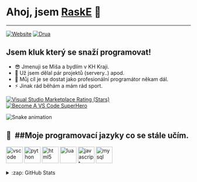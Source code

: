 # Ahoj, jsem **[RaskE](https://github.com/DevRaske)** 👋 
---

[![Website](https://img.shields.io/badge/STUDENT-%E2%9C%AA-blueviolet?style=for-the-badge&logo=appveyor)](https://github.com/DevRaske)
[![Drua](https://img.shields.io/badge/NOT%20EXPERIENCED%20DEV-%E2%9C%AA-ff69b4?style=for-the-badge&logo=appveyor)](https://github.com/DevRaske)

## Jsem kluk který se snaží programovat!

- 😎 Jmenuji se Miša a bydlím v KH Kraji.
- 🎈 Už jsem dělal pár projektů (servery..) apod.
- 🥅 Můj cíl je se dostat jako profesionální programátor někam dál.
- ⚡ Jinak rád běhám a mám rád sport.

[![Visual Studio Marketplace Rating (Stars)](https://img.shields.io/visual-studio-marketplace/stars/codestackr.codestackr-theme?label=codeSTACKr%20VS%20Code%20Theme&logo=visualstudiocode&logoColor=ff652f&style=for-the-badge)](https://marketplace.visualstudio.com/items?itemName=codestackr.codestackr-theme)
[![Become A VS Code SuperHero](https://img.shields.io/badge/-Become%20A%20VS%20Code%20SuperHero%20%E2%86%92-gray.svg?colorB=ff652f&style=for-the-badge)](https://vsCodeHero.com)

![Snake animation](https://github.com/thepiyushmalhotra/thepiyushmalhotra/blob/output/github-contribution-grid-snake.svg)

<h2> 🚀 &nbsp;##Moje programovací jazyky co se stále učím.</h2>
<p align="left">
<img src="https://cdn.jsdelivr.net/gh/devicons/devicon/icons/vscode/vscode-original.svg" alt="vscode" width="45" height="45"/>
<img src="https://cdn.jsdelivr.net/gh/devicons/devicon/icons/python/python-original.svg" alt="python" width="45" height="45"/>
<img src="https://cdn.jsdelivr.net/gh/devicons/devicon/icons/html5/html5-original.svg" alt="html5" width="45" height="45"/>
<img src="https://cdn.jsdelivr.net/gh/devicons/devicon/icons/lua/lua-plain.svg" alt="lua" width="45" height="45"/>
<img src="https://cdn.jsdelivr.net/gh/devicons/devicon/icons/javascript/javascript-original.svg" alt="javascript" width="45" height="45"/>
<img src="https://cdn.jsdelivr.net/gh/devicons/devicon/icons/mysql/mysql-plain.svg" alt="mysql" width="45" height"45"/>
</p>

<details>
  <summary>:zap: GitHub Stats</summary>

  <img align="left" alt="Raske's GitHub Stats" src="https://github-readme-stats.vercel.app/api?username=DevRaske&show_icons=true&hide_border=false&title_color=ff652f&icon_color=FFE400&bg_color=09131B&text_color=ffffff&border_color=0c1a25" />

</details>
